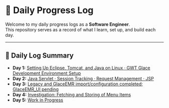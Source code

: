 # 🧠 Daily Progress Log

Welcome to my daily progress logs as a **Software Engineer**.  
This repository serves as a record of what I learn, set up, and build each day.

---

## 📅 Daily Log Summary

- **Day 1:** [Setting Up Eclipse, Tomcat, and Java on Linux · GWT Glace Development Environment Setup](Day1-README.md) 
- **Day 2:** [Java Servlet · Session Tracking · Request Management · JSP](Day2-README.md)  
- **Day 3:** [Legacy and GlaceEMR import/configuration completed; GlaceEMR_UI pending](Day3-README.md)
- **Day 4:** [Investigation: Fetching and Storing of Menu Items](Day4-README.md)  
- **Day 5:** [Work in Progress](Day5-README.md)
